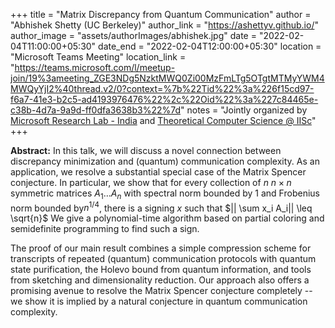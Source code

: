 +++
title = "Matrix Discrepancy from Quantum Communication"
author = "Abhishek Shetty (UC Berkeley)"
author_link = "https://ashettyv.github.io/"
author_image = "assets/authorImages/abhishek.jpg"
date = "2022-02-04T11:00:00+05:30"
date_end = "2022-02-04T12:00:00+05:30"
location = "Microsoft Teams Meeting"
location_link = "https://teams.microsoft.com/l/meetup-join/19%3ameeting_ZGE3NDg5NzktMWQ0Zi00MzFmLTg5OTgtMTMyYWM4MWQyYjI2%40thread.v2/0?context=%7b%22Tid%22%3a%226f15cd97-f6a7-41e3-b2c5-ad4193976476%22%2c%22Oid%22%3a%227c84465e-c38b-4d7a-9a9d-ff0dfa3638b3%22%7d"
notes = "Jointly organized by <a href = "https://www.microsoft.com/en-us/research/lab/microsoft-research-india/" target= "_blank">Microsoft Research Lab - India</a> and <a href='https://www.csa.iisc.ac.in/theoretical-computer-science/' target= "_blank">Theoretical Computer Science @ IISc</a>"
+++

<b>Abstract:</b> In this talk, we will discuss a novel connection between discrepancy minimization and (quantum)
communication complexity. As an application, we resolve a substantial special case of the Matrix Spencer conjecture.
In particular, we show that for every collection of $n$ $n \times n$ symmetric matrices $A_1 \dots A_n$ with spectral
norm bounded by 1 and Frobenius norm bounded by$n^{1/4}$, there is a signing $x$ such that
$|| \sum x_i A_i|| \leq \sqrt{n}$  We give a polynomial-time algorithm based on partial coloring and
semidefinite programming to find such a sign.

The proof of our main result combines a simple compression scheme for transcripts of repeated (quantum) communication
protocols with quantum state purification, the Holevo bound from quantum information, and tools from sketching and
dimensionality reduction. Our approach also offers a promising avenue to resolve the Matrix Spencer conjecture
completely -- we show it is implied by a natural conjecture in quantum communication complexity.
